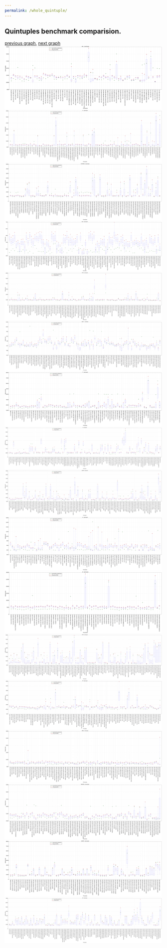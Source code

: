 ```yaml
---
permalink: /whole_quintuple/
---
```



 ## Quintuples benchmark comparision.

[previous graph](../whole_quadruple/), [next graph](../multi_tuple_combination_A-AVL/)
![graph figure](./images/quintuple/AVL_box.png)![graph figure](./images/quintuple/A_box.png)![graph figure](./images/quintuple/CYPHERD_box.png)![graph figure](./images/quintuple/EGG_box.png)![graph figure](./images/quintuple/FACE_box.png)![graph figure](./images/quintuple/FLOYD_box.png)![graph figure](./images/quintuple/F_box.png)![graph figure](./images/quintuple/H_box.png)![graph figure](./images/quintuple/JSOND_box.png)![graph figure](./images/quintuple/K_box.png)![graph figure](./images/quintuple/O_box.png)![graph figure](./images/quintuple/PDFD_box.png)![graph figure](./images/quintuple/RB_box.png)![graph figure](./images/quintuple/ROD_box.png)![graph figure](./images/quintuple/SMATRIX_box.png)![graph figure](./images/quintuple/SORTD_box.png)![graph figure](./images/quintuple/ZB_box.png)